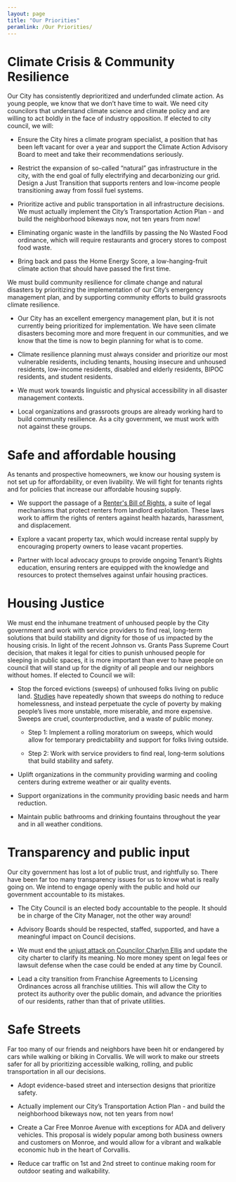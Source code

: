 ```yaml
---
layout: page
title: "Our Priorities"
peramlink: /Our Priorities/
---
```


# Climate Crisis & Community Resilience
Our City has consistently deprioritized and underfunded climate action. As young people, we know that we don’t have time to wait. We need city councilors that understand climate science and climate policy and are willing to act boldly in the face of industry opposition. If elected to city council, we will:

  - Ensure the City hires a climate program specialist, a position that has been left vacant for over a year and support the Climate Action Advisory Board to meet and take their recommendations seriously. 

  - Restrict the expansion of so-called “natural” gas infrastructure in the city, with the end goal of fully electrifying and decarbonizing our grid. Design a Just Transition that supports renters and low-income people transitioning away from fossil fuel systems.

  - Prioritize active and public transportation in all infrastructure decisions. We must actually implement the City’s Transportation Action Plan - and build the neighborhood bikeways now, not ten years from now!
  
  - Eliminating organic waste in the landfills by passing the No Wasted Food ordinance, which will require restaurants and grocery stores to compost food waste.
  
  - Bring back and pass the Home Energy Score, a low-hanging-fruit climate action that should have passed the first time.


We must build community resilience for climate change and natural disasters by prioritizing the implementation of our City’s emergency management plan, and by supporting community efforts to build grassroots climate resilience. 

  - Our City has an excellent emergency management plan, but it is not currently being prioritized for implementation. We have seen climate disasters becoming more and more frequent in our communities, and we know that the time is now to begin planning for what is to come.
  
  - Climate resilience planning must always consider and prioritize our most vulnerable residents, including tenants, housing insecure and unhoused residents, low-income residents, disabled and elderly residents, BIPOC residents, and student residents. 
  
  - We must work towards linguistic and physical accessibility in all disaster management contexts. 
  
  - Local organizations and grassroots groups are already working hard to build community resilience. As a city government, we must work with not against these groups. 

# Safe and affordable housing
As tenants and prospective homeowners, we know our housing system is not set up for affordability, or even livability. We will fight for tenants rights and for policies that increase our affordable housing supply. 
  - We support the passage of a [Renter's Bill of Rights](https://create.umn.edu/wp-content/uploads/2020/02/Renters-Bill-of-Rights.pdf), a suite of legal mechanisms that protect renters from landlord exploitation. These laws work to affirm the rights of renters against health hazards, harassment, and displacement. 
  
  - Explore a vacant property tax, which would increase rental supply by encouraging property owners to lease vacant properties.
  
  - Partner with local advocacy groups to provide ongoing Tenant’s Rights education, ensuring renters are equipped with the knowledge and resources to protect themselves against unfair housing practices.

# Housing Justice 
We must end the inhumane treatment of unhoused people by the City government and work with service providers to find real, long-term solutions that build stability and dignity for those of us impacted by the housing crisis. In light of the recent Johnson vs. Grants Pass Supreme Court decision, that makes it legal for cities to punish unhoused people for sleeping in public spaces, it is more important than ever to have people on council that will stand up for the dignity of all people and our neighbors without homes. If elected to Council we will:

  - Stop the forced evictions (sweeps) of unhoused folks living on public land. [Studies](https://nhchc.org/wp-content/uploads/2022/12/NHCHC-encampment-sweeps-issue-brief-12-22.pdf) have repeatedly shown that sweeps do nothing to reduce homelessness, and instead perpetuate the cycle of poverty by making people’s lives more unstable, more miserable, and more expensive. Sweeps are cruel, counterproductive, and a waste of public money.
  
    - Step 1: Implement a rolling moratorium on sweeps, which would allow for temporary predictability and support for folks living outside.
	
    - Step 2: Work with service providers to find real, long-term solutions that build stability and safety.
  
  - Uplift organizations in the community providing warming and cooling centers during extreme weather or air quality events. 
  
  - Support organizations in the community providing basic needs and harm reduction.
  
  - Maintain public bathrooms and drinking fountains throughout the year and in all weather conditions.

# Transparency and public input 
Our city government has lost a lot of public trust, and rightfully so. There have been far too many transparency issues for us to know what is really going on. We intend to engage openly with the public and hold our government accountable to its mistakes.
  - The City Council is an elected body accountable to the people. It should be in charge of the City Manager, not the other way around! 
  
  - Advisory Boards should be respected, staffed, supported, and have a meaningful impact on Council decisions. 
  
  - We must end the [unjust attack on Councilor Charlyn Ellis](https://democratherald.com/news/local/government-politics/corvallis-files-for-summary-judgment/article_69b2c9da-eae6-11ee-b55f-ff1eafb53e38.html) and update the city charter to clarify its meaning. No more money spent on legal fees or lawsuit defense when the case could be ended at any time by Council.
  
  - Lead a city transition from Franchise Agreements to Licensing Ordinances across all franchise utilities. This will allow the City to protect its authority over the public domain, and advance the priorities of our residents, rather than that of private utilities. 

# Safe Streets 
Far too many of our friends and neighbors have been hit or endangered by cars while walking or biking in Corvallis. We will work to make our streets safer for all by prioritizing accessible walking, rolling, and public transportation in all our decisions. 

  - Adopt evidence-based street and intersection designs that prioritize safety.
  
  - Actually implement our City’s Transportation Action Plan - and build the neighborhood bikeways now, not ten years from now!
  
  - Create a Car Free Monroe Avenue with exceptions for ADA and delivery vehicles. This proposal is widely popular among both business owners and customers on Monroe, and would allow for a vibrant and walkable economic hub in the heart of Corvallis. 
  
  - Reduce car traffic on 1st and 2nd street to continue making room for outdoor seating and walkability.

